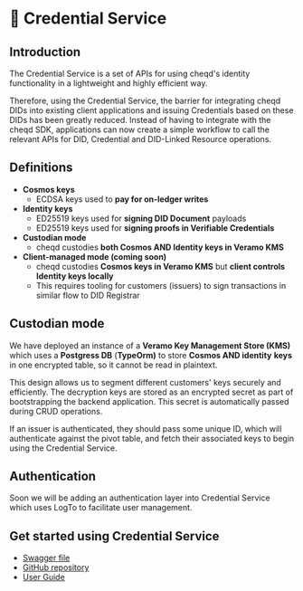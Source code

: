 # 🔁 Credential Service

## Introduction

The Credential Service is a set of APIs for using cheqd's identity functionality in a lightweight and highly efficient way.&#x20;

Therefore, using the Credential Service, the barrier for integrating cheqd DIDs into existing client applications and issuing Credentials based on these DIDs has been greatly reduced. Instead of having to integrate with the cheqd SDK, applications can now create a simple workflow to call the relevant APIs for DID, Credential and DID-Linked Resource operations.

## Definitions

* **Cosmos keys**
  * ECDSA keys used to **pay for on-ledger writes**
* **Identity keys**
  * ED25519 keys used for **signing DID Document** payloads
  * ED25519 keys used for **signing proofs in Verifiable Credentials**
* **Custodian mode**
  * cheqd custodies **both Cosmos AND Identity keys in Veramo KMS**
* **Client-managed mode (coming soon)**
  * cheqd custodies **Cosmos keys in Veramo KMS** but **client controls Identity keys locally**
  * This requires tooling for customers (issuers) to sign transactions in similar flow to DID Registrar

## Custodian mode

We have deployed an instance of a **Veramo Key Management Store (KMS)** which uses a **Postgress DB** (**TypeOrm)** to store **Cosmos AND identity** **keys** in one encrypted table, so  it cannot be read in plaintext.

This design allows us to segment different customers' keys securely and efficiently. The decryption keys are stored as an encrypted secret as part of bootstrapping the backend application. This secret is automatically passed during CRUD operations.

If an issuer is authenticated, they should pass some unique ID, which will authenticate against the pivot table, and fetch their associated keys to begin using the Credential Service.

## Authentication

Soon we will be adding an authentication layer into Credential Service which uses LogTo to facilitate user management.&#x20;

## Get started using Credential Service

* [Swagger file](https://credential-service.cheqd.net/swagger/)
* [GitHub repository](https://github.com/cheqd/credential-service)
* [User Guide](user-guide.md)

